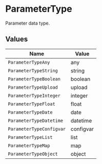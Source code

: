 # ParameterType

Parameter data type.


## Values

| Name                     | Value                    |
| ------------------------ | ------------------------ |
| `ParameterTypeAny`       | any                      |
| `ParameterTypeString`    | string                   |
| `ParameterTypeBoolean`   | boolean                  |
| `ParameterTypeUpload`    | upload                   |
| `ParameterTypeInteger`   | integer                  |
| `ParameterTypeFloat`     | float                    |
| `ParameterTypeDate`      | date                     |
| `ParameterTypeDatetime`  | datetime                 |
| `ParameterTypeConfigvar` | configvar                |
| `ParameterTypeList`      | list                     |
| `ParameterTypeMap`       | map                      |
| `ParameterTypeObject`    | object                   |